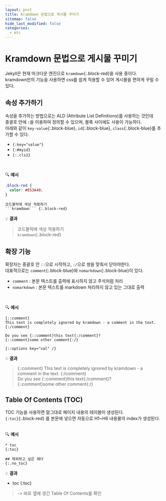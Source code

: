 ```yaml
---
layout: post
title: Kramdown 문법으로 게시물 꾸미기
sitemap: false
hide_last_modified: false
categories:
  - etc
---
```

# Kramdown 문법으로 게시물 꾸미기 
Jekyll은 현재 마크다운 엔진으로 ```kramdown```{:.block-red}을 사용 중이다.  
kramdown만의 기능을 사용하면 css를 쉽게 적용할 수 있어 게시물을 편하게 꾸밀 수 있다.


## 속성 추가하기
속성을 추가하는 방법으로는 ALD (Attribute List Definitions)를 사용하는 것인데  
중괄호 안에 ```:```을 이용하여 정의할 수 있으며, 블록 사이에도 사용이 가능하다.  
아래와 같이 ```key-value```{:.block-blue}, ```id```{:.block-blue}, ```class```{:.block-blue}를 추가할 수 있다.
- ```{:key="value"}```
- ```{:#myid}```
- ```{:.cls2}```  
<br>

🔍 **예시**  
```css
.block-red {
  color: #E53A40;
}
```
```
코드블럭에 색상 적용하기  
```kramdown``` {:.block-red}
```

💡 **결과**  
> 코드블럭에 색상 적용하기  
```kramdown```{:.block-red}


## 확장 기능
확장자는 중괄호 안 ```::```으로 시작하고, ```:/```으로 쌍을 맞춰서 닫아야한다.  
대표적으로는 ```comment```{:.block-blue}와 ```nomarkdown```{:.block-blue}이 있다.
- ```comment``` : 본문 텍스트를 출력에 표시하지 않고 주석처럼 처리
- ```nomarkdown``` : 본문 텍스트를 markdown 처리하지 않고 있는 그대로 출력  
<br>

🔍 **예시**  
```
{::comment}
This text is completely ignored by kramdown - a comment in the text.
{:/comment}

Do you see {::comment}this text{:/comment}?
{::comment}some other comment{:/}

{::options key="val" /}
```

💡 **결과**  
> {::comment}
This text is completely ignored by kramdown - a comment in the text.
{:/comment}  
Do you see {::comment}this text{:/comment}?  
{::comment}some other comment{:/}  


## Table Of Contents (TOC)
TOC 기능을 사용하면 말그대로 페이지 내용의 테이블이 생성된다.  
```{:toc}```{:.block-red} 를 본문에 넣으면 자동으로 H1~H6 내용물의 index가 생성된다.  
<br>

🔍 **예시**  
```
* toc
{:toc}

## 제외하고 싶은 헤더
{:.no_toc}
```

💡 **결과**  
* toc
{:toc}
> -> 바로 옆에 생긴 Table Of Contents를 확인